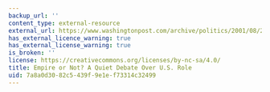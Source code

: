```yaml
---
backup_url: ''
content_type: external-resource
external_url: https://www.washingtonpost.com/archive/politics/2001/08/21/empire-or-not-a-quiet-debate-over-us-role/d57204a6-d3b9-4330-b1ce-44e8bdd5b410/?utm_term=.e330d24bf993
has_external_licence_warning: true
has_external_license_warning: true
is_broken: ''
license: https://creativecommons.org/licenses/by-nc-sa/4.0/
title: Empire or Not? A Quiet Debate Over U.S. Role
uid: 7a8a0d30-82c5-439f-9e1e-f73314c32499
---
```

